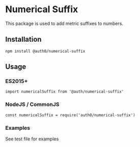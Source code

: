 # Numerical Suffix

This package is used to add metric suffixes to numbers.

## Installation

```
npm install @auth0/numerical-suffix
```

## Usage

### ES2015+

```
import numericalSuffix from '@auth/numerical-suffix'
```

### NodeJS / CommonJS

```
const numericalSuffix = require('auth0/numerical-suffix')
```

### Examples

See test file for examples

